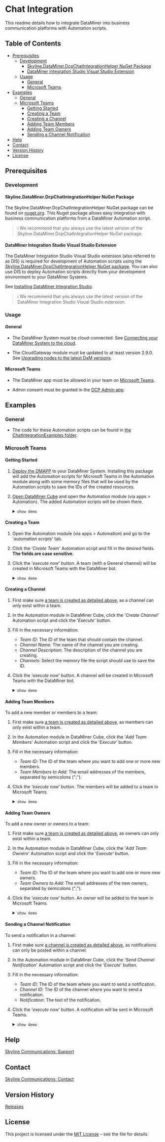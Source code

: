 # Chat Integration

This readme details how to integrate DataMiner into business communication platforms with Automation scripts.

## Table of Contents

- [Prerequisites](#prerequisites)
  - [Development](#Development)
    - [Skyline.DataMiner.DcpChatIntegrationHelper NuGet Package](#skyline.dataminer.dcpchatintegrationhelper-nuget-package)
    - [DataMiner Integration Studio Visual Studio Extension](#dataminer-integration-studio-visual-studio-extension)
  - [Usage](#Usage)
    - [General](#general)
    - [Microsoft Teams](#microsoft-teams)
- [Examples](#examples)
  - [General](#general-1)
  - [Microsoft Teams](#microsoft-teams-1) 
    * [Getting Started](#getting-started)
    * [Creating a Team](#creating-a-team)
    * [Creating a Channel](#creating-a-channel)
    * [Adding Team Members](#adding-team-members)
    * [Adding Team Owners](#adding-team-owners)
    * [Sending a Channel Notification](#sending-a-channel-notification)
- [Help](#help)
- [Contact](#contact)
- [Version History](#version-history)
- [License](#license)

## Prerequisites

### Development

#### Skyline.DataMiner.DcpChatIntegrationHelper NuGet Package

The Skyline.DataMiner.DcpChatIntegrationHelper NuGet package can be found on [nuget.org](https://nuget.org). This Nuget package allows easy integration with business communication platforms from a DataMiner Automation script.

> ℹ️
> We recommend that you always use the latest version of the Skyline.DataMiner.DcpChatIntegrationHelper NuGet package.

#### DataMiner Integration Studio Visual Studio Extension

The DataMiner Integration Studio Visual Studio extension (also referred to as DIS) is required for development of Automation scripts using the [Skyline.DataMiner.DcpChatIntegrationHelper NuGet package](#skyline.dataminer.dcpchatintegrationhelper-nuget-package). You can also use DIS to deploy Automation scripts directly from your development environment to your DataMiner Systems.

See [Installing DataMiner Integration Studio](https://aka.dataminer.services/DisInstallation).

> ℹ️
> We recommend that you always use the latest version of the DataMiner Integration Studio Visual Studio extension.

### Usage

#### General

- The DataMiner System must be cloud-connected. See [Connecting your DataMiner System to the cloud](https://docs.dataminer.services/user-guide/Cloud_Platform/AboutCloudPlatform/Connecting_your_DataMiner_System_to_the_cloud.html).

- The CloudGateway module must be updated to at least version 2.9.0. See [Upgrading nodes to the latest DxM versions](https://docs.dataminer.services/user-guide/Cloud_Platform/CloudAdminApp/Managing_cloud-connected_nodes.html).

#### Microsoft Teams

- The DataMiner app must be allowed in your team on [Microsoft Teams](https://docs.microsoft.com/en-us/microsoftteams/manage-apps).

- Admin consent must be granted in the [DCP Admin app](https://docs.dataminer.services/user-guide/Cloud_Platform/CloudAdminApp/Granting_admin_consent.html).

## Examples

### General

- The code for these Automation scripts can be found in [the ChatIntegrationExamples folder](ChatIntegrationExamples).

### Microsoft Teams

#### Getting Started

1. [Deploy the DMAPP]() to your DataMiner System. Installing this package will add the Automation scripts for Microsoft Teams in the Automation module along with some memory files that will be used by the Automation scripts to save the IDs of the created resources.

2. [Open DataMiner Cube](https://docs.dataminer.services/user-guide/Getting_started/Accessing_DataMiner/Accessing_DataMiner_Cube.html) and open the Automation module (via apps > Automation). The added Automation scripts will be shown there. <details><summary>`show demo`</summary>![Gif-Automation](https://user-images.githubusercontent.com/109528797/186685478-9eac1cbf-f2d9-4c9a-8a6a-a2f499dbdcd9.gif)</details>

#### Creating a Team

1. Open the Automation module (via apps > Automation) and go to the '*automation scripts*' tab.

2. Click the '*Create Team*' Automation script and fill in the desired fields. **The fields are case sensitive.**

3. Click the '*execute now*' button.  A team (with a General channel) will be created in Microsoft Teams with the DataMiner bot. <details><summary>`show demo`</summary>![Gif-CreateTeam](https://user-images.githubusercontent.com/109528797/186685886-ae5f1834-1c5c-438d-92e7-03740330e51d.gif)</details>

#### Creating a Channel

1. First make sure [a team is created as detailed above](#creating-a-team), as a channel can only exist within a team.

2. In the Automation module in DataMiner Cube, click the '*Create Channel*' Automation script and click the '*Execute*' button.

3. Fill in the necessary information:

   - *Team ID*: The ID of the team that should contain the channel.
   - *Channel Name*: The name of the channel you are creating.
   - *Channel Description*: The description of the channel you are creating.
   - *Channels*: Select the memory file the script should use to save the ID.

4. Click the '*execute now*' button. A channel will be created in Microsoft Teams with the DataMiner bot. <details><summary>`show demo`</summary>![Gif-CreateChannel](https://user-images.githubusercontent.com/109528797/186855003-c4002e8e-c9cf-42fd-91bd-b389d4bab908.gif)</details>

#### Adding Team Members

To add a new member or members to a team:

1. First make sure [a team is created as detailed above](#creating-a-team), as members can only exist within a team.

2. In the Automation module in DataMiner Cube, click the '*Add Team Members*' Automation script and click the '*Execute*' button.

3. Fill in the necessary information:

   - *Team ID*: The ID of the team where you want to add one or more new members.
   - *Team Members to Add*: The email addresses of the members, separated by semicolons (";").

4. Click the '*execute now*' button. The members will be added to a team in Microsoft Teams. <details><summary>`show demo`</summary>![Gif-AddTeamMember](https://user-images.githubusercontent.com/109528797/186880110-4fb9a616-b647-4919-9556-4a057a65be2b.gif)</details>

#### Adding Team Owners

To add a new owner or owners to a team:

1. First make sure [a team is created as detailed above](#creating-a-team), as owners can only exist within a team.

2. In the Automation module in DataMiner Cube, click the '*Add Team Owners*' Automation script and click the '*Execute*' button.

3. Fill in the necessary information:

   - *Team ID*: The ID of the team where you want to add one or more new owners.
   - *Team Owners to Add*: The email addresses of the new owners, separated by semicolons (";").

4. Click the '*execute now*' button. An owner will be added to the team in Microsoft Teams. <details><summary>`show demo`</summary>![Gif-AddTeamOwner](https://user-images.githubusercontent.com/109528797/187139084-f2991b40-cbe2-46fe-aec9-c804b9852e62.gif)</details>

#### Sending a Channel Notification

To send a notification in a channel:

1. First make sure [a channel is created as detailed above](#creating-a-channel), as notifications can only be posted within a channel.

2. In the Automation module in DataMiner Cube, click the '*Send Channel Notification*' Automation script and click the '*Execute*' button.

3. Fill in the necessary information:

   - *Team ID*: The ID of the team where you want to send a notification.
   - *Channel ID*: The ID of the channel where you want to send a notification.
   - *Notification*: The text of the notification.

4. Click the '*execute now*' button. A notification will be sent in Microsoft Teams. <details><summary>`show demo`</summary>![Gif-SendNotification](https://user-images.githubusercontent.com/109528797/187139103-4728e148-204d-447f-9674-8d74f4e373d1.gif)</details>

## Help

[Skyline Communications: Support](https://skyline.be/contact/tech-support)

## Contact

[Skyline Communications: Contact](https://skyline.be/contact)

## Version History

[Releases](https://github.com/SkylineCommunications/chat-integration/releases)

## License

This project is licensed under the [MIT License](https://github.com/SkylineCommunications/chat-integration/blob/main/LICENSE) – see the file for details.
